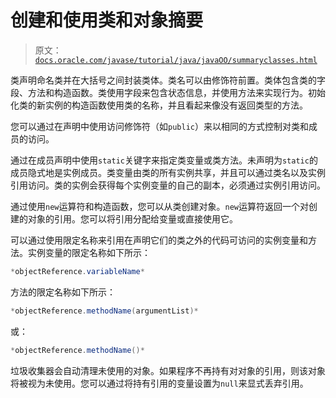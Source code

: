 # 创建和使用类和对象摘要

> 原文：[`docs.oracle.com/javase/tutorial/java/javaOO/summaryclasses.html`](https://docs.oracle.com/javase/tutorial/java/javaOO/summaryclasses.html)

类声明命名类并在大括号之间封装类体。类名可以由修饰符前置。类体包含类的字段、方法和构造函数。类使用字段来包含状态信息，并使用方法来实现行为。初始化类的新实例的构造函数使用类的名称，并且看起来像没有返回类型的方法。

您可以通过在声明中使用访问修饰符（如`public`）来以相同的方式控制对类和成员的访问。

通过在成员声明中使用`static`关键字来指定类变量或类方法。未声明为`static`的成员隐式地是实例成员。类变量由类的所有实例共享，并且可以通过类名以及实例引用访问。类的实例会获得每个实例变量的自己的副本，必须通过实例引用访问。

通过使用`new`运算符和构造函数，您可以从类创建对象。`new`运算符返回一个对创建的对象的引用。您可以将引用分配给变量或直接使用它。

可以通过使用限定名称来引用在声明它们的类之外的代码可访问的实例变量和方法。实例变量的限定名称如下所示：

```java
*objectReference.variableName*

```

方法的限定名称如下所示：

```java
*objectReference.methodName(argumentList)*

```

或：

```java
*objectReference.methodName()*

```

垃圾收集器会自动清理未使用的对象。如果程序不再持有对对象的引用，则该对象将被视为未使用。您可以通过将持有引用的变量设置为`null`来显式丢弃引用。
